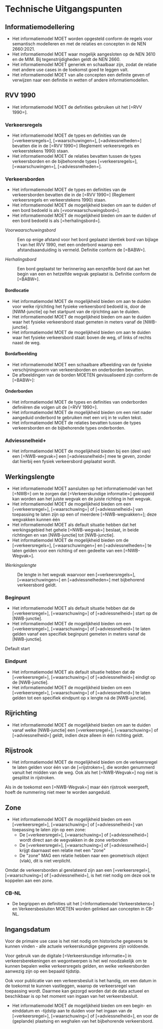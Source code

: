 # Technische Uitgangspunten

## Informatiemodellering

* Het informatiemodel MOET worden opgesteld conform de regels voor semantisch modelleren en met de relaties en concepten in de NEN 2660:2021.
* Het informatiemodel MOET waar mogelijk aangesloten op de NEN 3610 en de MIM. Bij tegenstrijdigheden geldt de NEN 2660.
* Het informatiemodel MOET generiek en schaalbaar zijn, zodat de relatie met andere use cases in de toekomst goed te leggen valt. 
* Het informatiemodel MOET van alle concepten een definite geven of verwijzen naar een definitie in wetten of andere informatiemodellen. 

## RVV 1990
* Het informatiemodel MOET de definities gebruiken uit het [=RVV 1990=].

### Verkeersregels 

* Het informatiemodel MOET de types en definities van de [=verkeersregels=], [=waarschuwingen=], [=adviessnelheden=] bevatten die in de [=RVV 1990=] (Reglement verkeersregels en verkeerstekens 1990) staan. 
* Het informatiemodel MOET de relaties bevatten tussen de types verkeersborden en de bijbehorende types [=verkeersregels=], [=waarschuwingen=], [=adviessnelheden=]. 

### Verkeersborden

* Het informatiemodel MOET de types en definities van de verkeersborden bevatten die in de [=RVV 1990=] (Reglement verkeersregels en verkeerstekens 1990) staan.
* Het informatiemodel MOET de mogelijkheid bieden om aan te duiden of een bord bedoeld is als [=voorwaarschuwingsbord=].
* Het informatiemodel MOET de mogelijkheid bieden om aan te duiden of een bord bedoeld is als [=herhalingsbord=].

<dfn data-lt="Voorwaarschuwingsbord">Voorwaarschuwingsbord</dfn>
<dd>Een op enige afstand voor het bord geplaatst identiek bord van bijlage 1 van het RVV 1990, met een onderbord waarop een afstandsaanduiding is vermeld. Definitie conform de [=BABW=].</dd>

<dfn data-lt="Herhalingsbord">Herhalingsbord</dfn>
<dd>Een bord geplaatst ter herinnering aan eenzelfde bord dat aan het begin van een en hetzelfde wegvak geplaatst is. Definitie conform de [=BABW=].</dd>


#### Bordlocatie
* Het informatiemodel MOET de mogelijkheid bieden om aan te duiden voor welke rijrichting het fysieke verkeersbord bedoeld is, door de [NWM-junctie] op het startpunt van de rijrichting aan te duiden.
* Het informatiemodel MOET de mogelijkheid bieden om aan te duiden waar het fysieke verkeersbord staat gemeten in meters vanaf de [NWB-junctie]. 
* Het informatiemodel MOET de mogelijkheid bieden om aan te duiden waar het fysieke verkeersbord staat: boven de weg, of links of rechts naast de weg.

<div class="issue" data-number="145"></div>

#### Bordafbeelding
* Het informatiemodel MOET een schaalbare afbeelding van de fysieke verschijningsvorm van verkeersborden en onderborden bevatten. 
* De afbeeldingen van de borden MOETEN gevisualiseerd zijn conform de [=BABW=]:


#### Onderborden
* Het informatiemodel MOET de types en definities van onderborden definiëren die volgen uit de [=RVV 1990=].
* Het informatiemodel MOET de mogelijkheid bieden om een niet nader aangeduid onderbord te gebruiken met een vrij in te vullen tekst.
* Het informatiemodel MOET de relaties bevatten tussen de types verkeersborden en de bijbehorende types onderborden.

### Adviessnelheid+
* Het informatiemodel MOET de mogelijkheid bieden bij een (deel van) een [=NWB-wegvak=] een [=adviessnelheid=] mee te geven, zonder dat hierbij een fysiek verkeersbord geplaatst wordt.

## Werkingslengte
* Het informatiemodel MOET aansluiten op het informatiemodel van het [=NWB=] om te zorgen dat [=Verkeerskundige informatie=] gekoppeld kan worden aan het juiste wegvak en de juiste richting in het wegvak.
* Het informatiemodel MOET de mogelijkheid bieden om een [=verkeersregel=], [=waarschuwing=] of [=adviessnelheid=] van toepassing te laten zijn op een of meerdere [=NWB-wegvakken=]; deze wegvakken kunnen één 
* Het informatiemodel MOET als default situatie hebben dat het werkingsgebied het gehele [=NWB-wegvak=] beslaat, in beide richtingen en van [NWB-junctie] tot [NWB-junctie].
* Het informatiemodel MOET de mogelijkheid bieden om de [=verkeersregels=], [=waarschuwingen=] en [=adviessnelheden=] te laten gelden voor een richting of een gedeelte van een [=NWB-Wegvak=].

<dfn data-lt="Werkingslengte">Werkingslengte</dfn>
<dd>De lengte in het wegvak waarvoor een [=verkeersregels=], [=waarschuwingen=] en [=adviessnelheden=] met bijbehorend verkeersbord geldt.</dd>


### Beginpunt
* Het informatiemodel MOET als default situatie hebben dat de [=verkeersregel=], [=waarschuwing=] of [=adviessnelheid=] start op de [NWB-junctie]. 
* Het informatiemodel MOET de mogelijkheid bieden om een [=verkeersregel=], [=waarschuwing=] of [=adviessnelheid=] te laten gelden vanaf een specifiek beginpunt gemeten in meters vanaf de [NWB-junctie].

Default start 

### Eindpunt
* Het informatiemodel MOET als default situatie hebben dat de [=verkeersregel=], [=waarschuwing=] of [=adviessnelheid=] eindigt op de [NWB-junctie]. 
* Het informatiemodel MOET de mogelijkheid bieden om een [=verkeersregel=], [=waarschuwing=] of [=adviessnelheid=] te laten gelden tot een specifiek eindpunt op x lengte ná de [NWB-junctie]. 



## Rijrichting
* Het informatiemodel MOET de mogelijkheid bieden om aan te duiden vanaf welke [NWB-junctie] een [=verkeersregel=], [=waarschuwing=] of [=adviessnelheid=] geldt, indien deze alleen in één richting geldt. 

## Rijstrook
* Het informatiemodel MOET de mogelijkheid bieden om de verkeersregel te laten gelden voor één van de [=rijstroken=], die worden genummerd vanuit het midden van de weg. Ook als het [=NWB-Wegvak=] nog niet is gesplitst in rijstroken.

Als in de toekomst een [=NWB-Wegvak=] maar één rijstrook weergeeft, hoeft de nummering niet meer te worden aangeduid. 

## Zone
* Het informatiemodel MOET de mogelijkheid bieden om een [=verkeersregel=], [=waarschuwing=] of [=adviessnelheid=] van toepassing te laten zijn op een zone:
    * De [=verkeersregel=], [=waarschuwing=] of [=adviessnelheid=] wordt direct aan de wegvakken in de zone verbonden
    * De [=verkeersregel=], [=waarschuwing=] of [=adviessnelheid=] krijgt daarnaast een relatie met een "zone"
    * De "zone" MAG een relatie hebben naar een geometrisch object (vlak), dit is niet verplicht. 

Omdat de verkeersborden al gerelateerd zijn aan een [=verkeersregel=], [=waarschuwing=] of [=adviessnelheid=], is het niet nodig om deze ook te koppelen aan een zone.


### CB-NL
* De begrippen en definities uit het [=Informatiemodel Verkeerstekens=] en Verkeersbesluiten MOETEN worden gelinked aan concepten in CB-NL.



## Ingangsdatum
Voor de primaire use case is het niet nodig om historische gegevens te kunnen vinden - alle actuele verkeerskundige gegevens zijn voldoende.

Voor gebruik van de digitale [=Verkeerskundige informatie=] in verkeersberekeningen en wegontwerpen is het wel noodzakelijk om te kunnen bepalen welke verkeersregels gelden, en welke verkeersborden aanwezig zijn op een bepaald tijdstip.

Ook voor publicatie van een verkeersbesluit is het handig, om een datum in de toekomst te kunnen vastleggen, waarop de verkeersregel van toepassing wordt. Daarmee kan gezorgd worden dat de data actueel en beschikbaar is op het moment van ingaan van het verkeersbesluit. 

* Het informatiemodel MOET de mogelijkheid bieden om een begin- en einddatum en -tijdstip aan te duiden voor het ingaan van de [=verkeersregel=], [=waarschuwing=] of [=adviessnelheid=], en voor de (geplande) plaatsing en weghalen van het bijbehorende verkeersbord. 